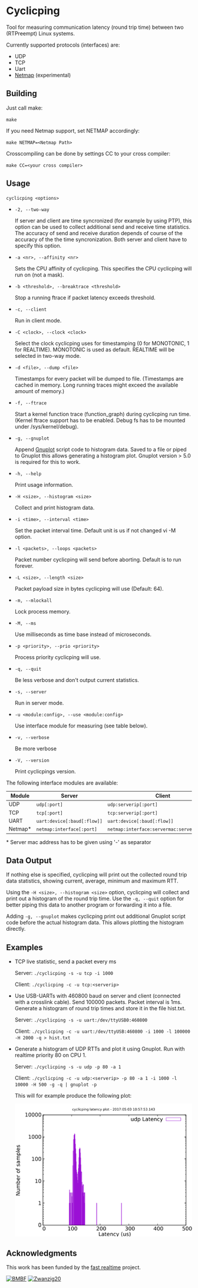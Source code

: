 # Cyclicping

Tool for measuring communication latency (round trip time) between two (RTPreempt) Linux systems.

Currently supported protocols (interfaces) are:

- UDP
- TCP
- Uart
- [Netmap](https://github.com/luigirizzo/netmap) (experimental)

## Building

Just call make:

`make`

If you need Netmap support, set NETMAP accordingly:

`make NETMAP=<Netmap Path>`

Crosscompiling can be done by settings CC to your cross compiler:

`make CC=<your cross compiler>`

## Usage

`cyclicping <options>`

* `-2, --two-way`

	If server and client are time syncronized (for example by using PTP), this option can be used to collect additional send and receive time statistics. The accuracy of send and receive duration depends of course of the accuracy of the the time syncronization. Both server and client have to specify this option.
* `-a <nr>, --affinity <nr>`

	Sets the CPU affinity of cyclicping. This specifies the CPU cyclicping will run on (not a mask).
* `-b <threshold>, --breaktrace <threshold>`

	Stop a running ftrace if packet latency exceeds threshold.
* `-c, --client`

	Run in client mode.
* `-C <clock>, --clock <clock>`

	Select the clock cyclicping uses for timestamping (0 for MONOTONIC, 1 for REALTIME). MONOTONIC is used as default. REALTIME will be selected in two-way mode.
* `-d <file>, --dump <file>`

	Timestamps for every packet will be dumped to file. (Timestamps are cached in memory. Long running traces might exceed the available amount of memory.)
* `-f, --ftrace`

	Start a kernel function trace (function_graph) during cyclicping run time. (Kernel ftrace support has to be enabled. Debug fs has to be mounted under /sys/kernel/debug).
* `-g, --gnuplot`

	Append [Gnuplot](http://www.gnuplot.info/) script code to histogram data. Saved to a file or piped to Gnuplot this allows generating a histogram plot. Gnuplot version > 5.0 is required for this to work.
* `-h, --help`

	Print usage information.
* `-H <size>, --histogram <size>`

	Collect and print histogram data.
* `-i <time>, --interval <time>`

	Set the packet interval time. Default unit is us if not changed vi -M option.
* `-l <packets>, --loops <packets>`

	Packet number cyclicping will send before aborting. Default is to run forever.
* `-L <size>, --length <size>`

	Packet payload size in bytes cyclicping will use (Default: 64).
* `-m, --mlockall`

	Lock process memory.
* `-M, --ms`

	Use milliseconds as time base instead of microseconds.
* `-p <priority>, --prio <priority>`

	Process priority cyclicping will use.
* `-q, --quit`

	Be less verbose and don't output current statistics.
* `-s, --server`

	 Run in server mode.
* `-u <module:config>, --use <module:config>`

	Use interface module for measuring (see table below).
* `-v, --verbose`

	Be more verbose
* `-V, --version`

	Print cyclicpings version.

The following interface modules are available:


Module | Server | Client
--- | --- | ---
UDP | `udp[:port]` | `udp:serverip[:port]`
TCP | `tcp[:port]` | `tcp:serverip[:port]`
UART | `uart:device[:baud[:flow]]` | `uart:device[:baud[:flow]]`
Netmap* | `netmap:interface[:port]` | `netmap:interface:servermac:serverip[:port]`

\* Server mac address has to be given using '-' as separator

## Data Output

If nothing else is specified, cyclicping will print out the collected round trip data statistics, showing current, average, minimum and maximum RTT.

Using the `-H <size>, --histogram <size>` option, cyclicping will collect and print out a histogram of the round trip time. Use the `-q, --quit` option for better piping this data to another program or forwarding it into a file.

Adding `-g, --gnuplot` makes cyclicping print out additional Gnuplot script code before the actual histogram data. This allows plotting the histogram directly.

## Examples

* TCP live statistic, send a packet every ms

	Server: `./cyclicping -s -u tcp -i 1000`

	Client: `./cyclicping -c -u tcp:<serverip>`

* Use USB-UARTs with 460800 baud on server and client (connected with a crosslink cable). Send 100000 packets. Packet interval is 1ms. Generate a histogram of round trip times and store it in the file hist.txt.

	Server: `./cyclicping -s -u uart:/dev/ttyUSB0:460800`

	Client: `./cyclicping -c -u uart:/dev/ttyUSB:460800 -i 1000 -l 100000 -H 2000 -q > hist.txt`

* Generate a histogram of UDP RTTs and plot it using Gnuplot. Run with realtime priority 80 on CPU 1.

	Server: `./cyclicping -s -u udp -p 80 -a 1`

	Client: `./cyclicping -c -u udp:<serverip> -p 80 -a 1 -i 1000 -l 10000 -H 500 -g -q | gnuplot -p`

	This will for example produce the following plot:

	![Cyclicping histogram plot using Gnuplot](example-plot.png?raw=true)

## Acknowledgments

This work has been funded by the [fast realtime](https://de.fast-zwanzig20.de/basisvorhaben/fast-realtime/) project.

[![BMBF](https://de.fast-zwanzig20.de/wp-content/uploads/2016/02/BMBF_bunt.png)](https://www.bmbf.de/en/index.html) [![Zwanzig20](https://de.fast-zwanzig20.de/wp-content/uploads/2016/02/zwanzig20-1.png)](https://www.unternehmen-region.de/de/7661.php)
